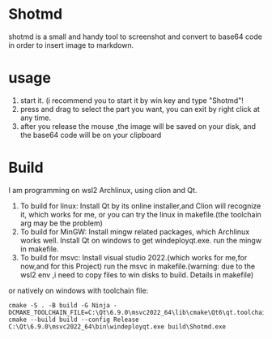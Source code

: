 # Shotmd
  shotmd is a small and handy tool to screenshot and convert to base64 code in order to insert image to markdown.
# usage
1. start it. (i recommend you to start it by win key and type "Shotmd"!
2. press and drag to select the part you want, you can exit by right click at any time.
3. after you release the mouse ,the image  will be saved on your disk, and the base64 code will be on your clipboard
# Build 
  I am programming on wsl2 Archlinux, using clion and Qt.
  1. To build for linux: Install Qt by its online installer,and Clion will recognize it, which works for me, or you can try the linux in makefile.(the toolchain arg may be the problem)
  2. To build for MinGW: Install mingw related packages, which Archlinux works well. Install Qt on windows to get windeployqt.exe. run the mingw in makefile.
  3. To build for msvc: Install visual studio 2022.(which works for me,for now,and for this Project) run the msvc in makefile.(warning: due to the wsl2 env ,i need to copy files to win disks to build. Details in makefile)

or natively on windows with toolchain file:
```shell
cmake -S . -B build -G Ninja -DCMAKE_TOOLCHAIN_FILE=C:\Qt\6.9.0\msvc2022_64\lib\cmake\Qt6\qt.toolchain.cmake 
cmake --build build --config Release
C:\Qt\6.9.0\msvc2022_64\bin\windeployqt.exe build\Shotmd.exe
```